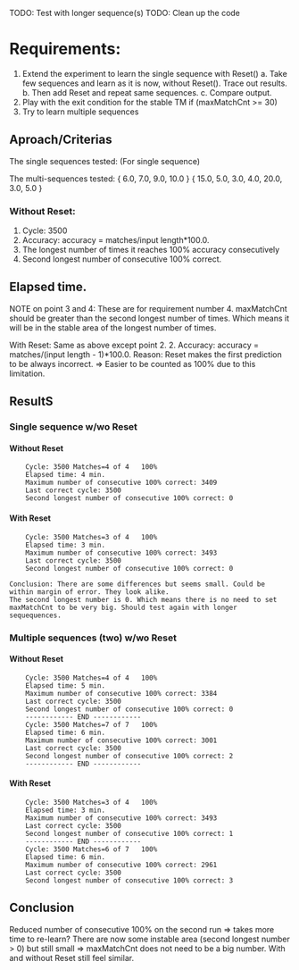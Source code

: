 TODO: Test with longer sequence(s)
TODO: Clean up the code

# Requirements:

1.	Extend the experiment to learn the single sequence with Reset()
	a.	Take few sequences and learn as it is now, without Reset(). Trace out results.
	b.	Then add Reset and repeat same sequences.
	c.	Compare output.
2.	Play with the exit  condition for the stable TM
  if (maxMatchCnt >= 30)
3.	Try to learn multiple sequences

## Aproach/Criterias

The single sequences tested:
(For single sequence)

The multi-sequences tested:
{ 6.0, 7.0, 9.0, 10.0 }
{ 15.0, 5.0, 3.0, 4.0, 20.0, 3.0, 5.0 }

### Without Reset:
1. Cycle: 3500
2. Accuracy: accuracy = matches/input length*100.0.
3. The longest number of times it reaches 100% accuracy consecutively
4. Second longest number of consecutive 100% correct.


## Elapsed time.
NOTE on point 3 and 4: These are for requirement number 4. maxMatchCnt should be greater than the second longest number of times.
Which means it will be in the stable area of the longest number of times.

With Reset:
Same as above except point 2.
2. Accuracy: accuracy = matches/(input length - 1)*100.0.
Reason: Reset makes the first prediction to be always incorrect.
=> Easier to be counted as 100% due to this limitation.

## ResultS

### Single sequence w/wo Reset

#### Without Reset 
		Cycle: 3500	Matches=4 of 4	 100%
		Elapsed time: 4 min.
		Maximum number of consecutive 100% correct: 3409
		Last correct cycle: 3500
		Second longest number of consecutive 100% correct: 0
#### With Reset 
		Cycle: 3500	Matches=3 of 4	 100%
		Elapsed time: 3 min.
		Maximum number of consecutive 100% correct: 3493
		Last correct cycle: 3500
		Second longest number of consecutive 100% correct: 0
		
	Conclusion: There are some differences but seems small. Could be within margin of error. They look alike.
	The second longest number is 0. Which means there is no need to set maxMatchCnt to be very big. Should test again with longer sequequences.

### Multiple  sequences (two) w/wo Reset

#### Without Reset 
		Cycle: 3500	Matches=4 of 4	 100%
		Elapsed time: 5 min.
		Maximum number of consecutive 100% correct: 3384
		Last correct cycle: 3500
		Second longest number of consecutive 100% correct: 0
		------------ END ------------
		Cycle: 3500	Matches=7 of 7	 100%
		Elapsed time: 6 min.
		Maximum number of consecutive 100% correct: 3001
		Last correct cycle: 3500
		Second longest number of consecutive 100% correct: 2
		------------ END ------------
		
#### With Reset 

		Cycle: 3500	Matches=3 of 4	 100%
		Elapsed time: 3 min.
		Maximum number of consecutive 100% correct: 3493
		Last correct cycle: 3500
		Second longest number of consecutive 100% correct: 1
		------------ END ------------
		Cycle: 3500	Matches=6 of 7	 100%
		Elapsed time: 6 min.
		Maximum number of consecutive 100% correct: 2961
		Last correct cycle: 3500
		Second longest number of consecutive 100% correct: 3
	
  ## Conclusion
  
  Reduced number of consecutive 100% on the second run => takes more time to re-learn?
	There are now some instable area (second longest number > 0) but still small => maxMatchCnt does not need to be a big number.
	With and without Reset still feel similar.
